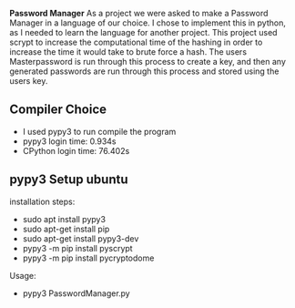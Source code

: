 **Password Manager**
As a project we were asked to make a Password Manager in a language of our choice. I chose to implement this in python, as I needed to learn the language for another project. This project used scrypt to increase the computational time of the hashing in order to increase the time it would take to brute force a hash. The users Masterpassword is run through this process to create a key, and then any generated passwords are run through this process and stored using the users key.

**Compiler Choice**
-
 - I used pypy3 to run compile the program
 - pypy3 login time: 0.934s
 - CPython login time: 76.402s
 
 **pypy3 Setup ubuntu**
-
 installation steps:
 - sudo apt install pypy3
 - sudo apt-get install pip
 - sudo apt-get install pypy3-dev
 - pypy3 -m pip install pyscrypt
 - pypy3 -m pip install pycryptodome

Usage:
 - pypy3 PasswordManager.py
